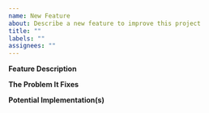 ```yaml
---
name: New Feature
about: Describe a new feature to improve this project
title: ""
labels: ""
assignees: ""
---
```


**Feature Description**

**The Problem It Fixes**

**Potential Implementation(s)**
